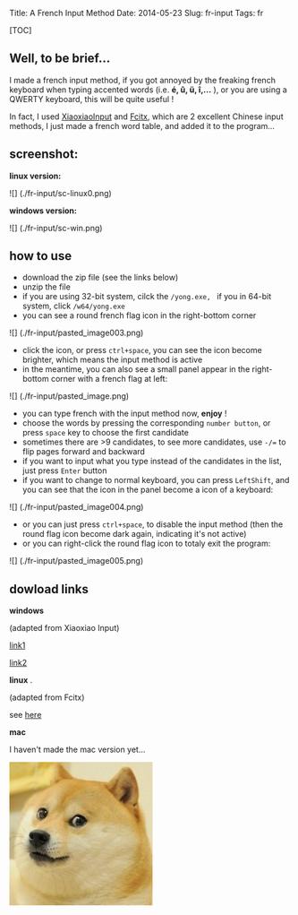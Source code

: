 Title: A French Input Method
Date: 2014-05-23
Slug: fr-input
Tags: fr
 
[TOC] 
 
Well, to be brief...
-----------------
I made a french input method, if you got annoyed by the freaking french keyboard when typing accented words (i.e.  **é, û, ü, î,...** ), or you are using a QWERTY keyboard, this will be quite useful !

In fact, I used [XiaoxiaoInput](http://yong.dgod.net/) and [Fcitx](https://fcitx-im.org/wiki/Fcitx), which are 2 excellent Chinese input methods, I just made a french word table, and added it to the program...

screenshot:
-----------
**linux version:** 

![] (./fr-input/sc-linux0.png)

**windows version:**

![] (./fr-input/sc-win.png)

how to use
----------
- download the zip file (see the links below)
- unzip the file
- if you are using 32-bit system, cilck the  ``/yong.exe, `` if you in 64-bit system, click  ``/w64/yong.exe`` 
- you can see a round french flag icon in the right-bottom corner

![] (./fr-input/pasted_image003.png)

- click the icon, or press `ctrl+space`, you can see the icon become brighter, which means the input method is active 
- in the meantime, you can also see a small panel appear in the right-bottom corner with a french flag at left:

![] (./fr-input/pasted_image.png)

- you can type french with the input method now,  **enjoy** !
- choose the words by pressing the corresponding `number button`, or press `space` key to choose the first candidate
- sometimes there are >9 candidates, to see more candidates, use `-/=` to flip pages forward and backward
- if you want to input what you type instead of the candidates in the list, just press `Enter` button
- if you want to change to normal keyboard, you can press `LeftShift`, and you can see that the icon in the panel become a icon of a keyboard:

![] (./fr-input/pasted_image004.png)

- or you can just press `ctrl+space`, to disable the input method (then the round flag icon become dark again, indicating it's not active)
- or you can right-click the round flag icon to totaly exit the program:

![] (./fr-input/pasted_image005.png)


dowload links
-------------
**windows** 

(adapted from Xiaoxiao Input)

[link1](https://sourceforge.net/projects/frinput/files/latest/download?source=files)

[link2](http://filemarkets.com/fs/djd4dyamxb20371/)

**linux** .

(adapted from Fcitx)

see [here](https://github.com/X-Wei/fcitx-table-french) 


**mac** 

I haven't made the mac version yet...


![](../images/./fr-input/doge.jpg)
